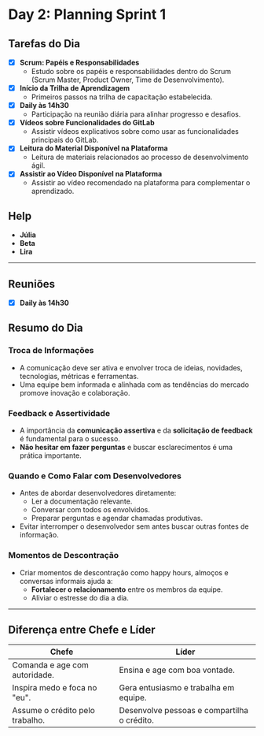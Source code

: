 # Day 2: Planning Sprint 1

## Tarefas do Dia
- [x] **Scrum: Papéis e Responsabilidades**
  - Estudo sobre os papéis e responsabilidades dentro do Scrum (Scrum Master, Product Owner, Time de Desenvolvimento).
- [x] **Início da Trilha de Aprendizagem**
  - Primeiros passos na trilha de capacitação estabelecida.
- [x] **Daily às 14h30**
  - Participação na reunião diária para alinhar progresso e desafios.
- [x] **Vídeos sobre Funcionalidades do GitLab**
  - Assistir vídeos explicativos sobre como usar as funcionalidades principais do GitLab.
- [x] **Leitura do Material Disponível na Plataforma**
  - Leitura de materiais relacionados ao processo de desenvolvimento ágil.
- [x] **Assistir ao Vídeo Disponível na Plataforma**
  - Assistir ao vídeo recomendado na plataforma para complementar o aprendizado.

## Help
- **Júlia**
- **Beta**
- **Lira**

---
## Reuniões
- [x] **Daily às 14h30**

## Resumo do Dia
### Troca de Informações
- A comunicação deve ser ativa e envolver troca de ideias, novidades, tecnologias, métricas e ferramentas.
- Uma equipe bem informada e alinhada com as tendências do mercado promove inovação e colaboração.

### Feedback e Assertividade
- A importância da **comunicação assertiva** e da **solicitação de feedback** é fundamental para o sucesso.
- **Não hesitar em fazer perguntas** e buscar esclarecimentos é uma prática importante.

### Quando e Como Falar com Desenvolvedores
- Antes de abordar desenvolvedores diretamente:
  - Ler a documentação relevante.
  - Conversar com todos os envolvidos.
  - Preparar perguntas e agendar chamadas produtivas.
- Evitar interromper o desenvolvedor sem antes buscar outras fontes de informação.

### Momentos de Descontração
- Criar momentos de descontração como happy hours, almoços e conversas informais ajuda a:
  - **Fortalecer o relacionamento** entre os membros da equipe.
  - Aliviar o estresse do dia a dia.

---

## Diferença entre Chefe e Líder

| **Chefe**                           | **Líder**                           |
| ------------------------------------ | ------------------------------------ |
| Comanda e age com autoridade.        | Ensina e age com boa vontade.        |
| Inspira medo e foca no "eu".         | Gera entusiasmo e trabalha em equipe.|
| Assume o crédito pelo trabalho.      | Desenvolve pessoas e compartilha o crédito.|

